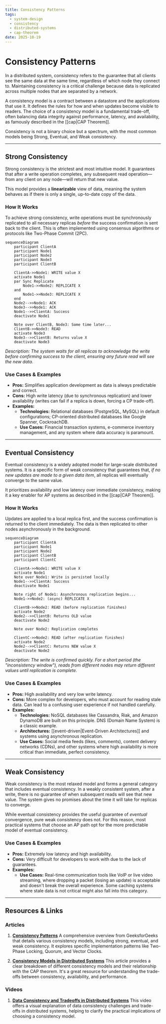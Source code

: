 ```yaml
---
title: Consistency Patterns
tags:
  - system-design
  - consistency
  - distributed-systems
  - cap-theorem
date: 2025-10-19
---
```


# Consistency Patterns

In a distributed system, consistency refers to the guarantee that all clients see the same data at the same time, regardless of which node they connect to. Maintaining consistency is a critical challenge because data is replicated across multiple nodes that are separated by a network.

A consistency model is a contract between a datastore and the applications that use it. It defines the rules for how and when updates become visible to readers. The choice of a consistency model is a fundamental trade-off, often balancing data integrity against performance, latency, and availability, as famously described in the [[cap|CAP Theorem]].

Consistency is not a binary choice but a spectrum, with the most common models being Strong, Eventual, and Weak consistency.

---

## Strong Consistency

Strong consistency is the strictest and most intuitive model. It guarantees that after a write operation completes, any subsequent read operation—from any client on any node—will return that new value.

This model provides a **linearizable** view of data, meaning the system behaves as if there is only a single, up-to-date copy of the data.

### How It Works

To achieve strong consistency, write operations must be synchronously replicated to all necessary replicas *before* the success confirmation is sent back to the client. This is often implemented using consensus algorithms or protocols like Two-Phase Commit (2PC).

```mermaid
sequenceDiagram
    participant ClientA
    participant Node1
    participant Node2
    participant Node3
    participant ClientB

    ClientA->>Node1: WRITE value X
    activate Node1
    par Sync Replicate
        Node1->>Node2: REPLICATE X
    and
        Node1->>Node3: REPLICATE X
    end
    Node2-->>Node1: ACK
    Node3-->>Node1: ACK
    Node1-->>ClientA: Success
    deactivate Node1

    Note over ClientB, Node3: Some time later...
    ClientB->>Node3: READ
    activate Node3
    Node3-->>ClientB: Returns value X
    deactivate Node3
```
*Description: The system waits for all replicas to acknowledge the write before confirming success to the client, ensuring any future read will see the new data.*

### Use Cases & Examples

*   **Pros:** Simplifies application development as data is always predictable and correct.
*   **Cons:** High write latency (due to synchronous replication) and lower availability (writes can fail if a replica is down, forcing a CP trade-off).
*   **Examples:**
    *   **Technologies:** Relational databases (PostgreSQL, MySQL) in default configurations; CP-oriented distributed databases like Google Spanner, CockroachDB.
    *   **Use Cases:** Financial transaction systems, e-commerce inventory management, and any system where data accuracy is paramount.

---

## Eventual Consistency

Eventual consistency is a widely adopted model for large-scale distributed systems. It is a specific form of weak consistency that guarantees that, *if no new updates are made to a given data item*, all replicas will eventually converge to the same value.

It prioritizes availability and low latency over immediate consistency, making it a key enabler for AP systems as described in the [[cap|CAP Theorem]].

### How It Works

Updates are applied to a local replica first, and the success confirmation is returned to the client immediately. The data is then replicated to other nodes asynchronously in the background.

```mermaid
sequenceDiagram
    participant ClientA
    participant Node1
    participant Node2
    participant ClientB
    participant ClientC

    ClientA->>Node1: WRITE value X
    activate Node1
    Note over Node1: Write is persisted locally
    Node1-->>ClientA: Success
    deactivate Node1

    Note right of Node1: Asynchronous replication begins...
    Node1->>Node2: (async) REPLICATE X

    ClientB->>Node2: READ (before replication finishes)
    activate Node2
    Node2-->>ClientB: Returns OLD value
    deactivate Node2

    Note over Node2: Replication completes

    ClientC->>Node2: READ (after replication finishes)
    activate Node2
    Node2-->>ClientC: Returns NEW value X
    deactivate Node2
```
*Description: The write is confirmed quickly. For a short period (the "inconsistency window"), reads from different nodes may return different values until replication is complete.*

### Use Cases & Examples

*   **Pros:** High availability and very low write latency.
*   **Cons:** More complex for developers, who must account for reading stale data. Can lead to a confusing user experience if not handled carefully.
*   **Examples:**
    *   **Technologies:** NoSQL databases like Cassandra, Riak, and Amazon DynamoDB are built on this principle. DNS (Domain Name System) is a classic example.
    *   **Architectures:** [[event-driven|Event-Driven Architectures]] and systems using asynchronous replication.
    *   **Use Cases:** Social media feeds (likes, comments), content delivery networks (CDNs), and other systems where high availability is more critical than immediate, perfect consistency.

---

## Weak Consistency

Weak consistency is the most relaxed model and forms a general category that includes eventual consistency. In a weakly consistent system, after a write, there is no guarantee of when subsequent reads will see that new value. The system gives no promises about the time it will take for replicas to converge.

While eventual consistency provides the useful guarantee of *eventual* convergence, pure weak consistency does not. For this reason, most practical systems that choose an AP path opt for the more predictable model of eventual consistency.

### Use Cases & Examples

*   **Pros:** Extremely low latency and high availability.
*   **Cons:** Very difficult for developers to work with due to the lack of guarantees.
*   **Examples:**
    *   **Use Cases:** Real-time communication tools like VoIP or live video streaming, where dropping a packet (losing an update) is acceptable and doesn't break the overall experience. Some caching systems where stale data is not critical might also fall into this category.

---

## Resources & Links

### Articles

1.  **[Consistency Patterns](https://www.geeksforgeeks.org/system-design/consistency-patterns/)**
    A comprehensive overview from GeeksforGeeks that details various consistency models, including strong, eventual, and weak consistency. It explores specific implementation patterns like Two-Phase Locking, Quorum, and Vector Clocks.

2.  **[Consistency Models in Distributed Systems](https://systemdesign.one/consistency-patterns/)**
    This article provides a clear breakdown of different consistency models and their relationship with the CAP theorem. It's a great resource for understanding the trade-offs between consistency, availability, and performance.

### Videos

1.  **[Data Consistency and Tradeoffs in Distributed Systems](https://www.youtube.com/watch?v=m4q7VkgDWrM)**
    This video offers a visual explanation of data consistency challenges and trade-offs in distributed systems, helping to clarify the practical implications of choosing a consistency model.
